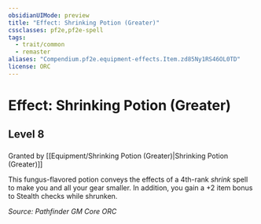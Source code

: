 ```yaml
---
obsidianUIMode: preview
title: "Effect: Shrinking Potion (Greater)"
cssclasses: pf2e,pf2e-spell
tags:
  - trait/common
  - remaster
aliases: "Compendium.pf2e.equipment-effects.Item.zd85Ny1RS46OL0TD"
license: ORC
---
```

# Effect: Shrinking Potion (Greater)
## Level 8
### 






Granted by [[Equipment/Shrinking Potion (Greater)|Shrinking Potion (Greater)]]

This fungus-flavored potion conveys the effects of a 4th-rank _shrink_ spell to make you and all your gear smaller. In addition, you gain a +2 item bonus to Stealth checks while shrunken.

*Source: Pathfinder GM Core*
*ORC*